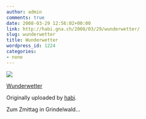 ```yaml
---
author: admin
comments: true
date: 2008-03-29 12:56:02+00:00
link: http://habi.gna.ch/2008/03/29/wunderwetter/
slug: wunderwetter
title: Wunderwetter
wordpress_id: 1224
categories:
- none
---
```



 [![](http://farm4.static.flickr.com/3206/2371151808_c52a29523a_m.jpg)](http://www.flickr.com/photos/habi/2371151808/)
   

 
  [Wunderwetter](http://www.flickr.com/photos/habi/2371151808/)
    

  Originally uploaded by [habi](http://www.flickr.com/people/habi/).
 



Zum Zmittag in Grindelwald...
  


